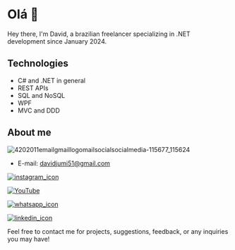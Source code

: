 # Olá 👋

Hey there, I'm David, a brazilian freelancer specializing in .NET development since January 2024.

## Technologies
- C# and .NET in general
- REST APIs
- SQL and NoSQL
- WPF
- MVC and DDD

## About me

![4202011emailgmaillogomailsocialsocialmedia-115677_115624](https://github.com/davidfreitas51/davidfreitas51/assets/152209400/0e28c31b-71e4-4840-9259-67d922e091d9)
- E-mail: davidjumi51@gmail.com

[![instagram_icon](https://github.com/davidfreitas51/davidfreitas51/assets/152209400/fcbab9fa-1e7b-4910-9923-fb4e578798eb)](https://www.instagram.com/ddavid.freitas/)

[![YouTube](https://github.com/davidfreitas51/davidfreitas51/blob/main/assets/152209400/3048c6a0-5209-4a2a-97b0-265cddbcd518.png?raw=true)](https://www.youtube.com/@davidfreitas272)


[![whatsapp_icon](https://github.com/davidfreitas51/davidfreitas51/assets/152209400/7cea819b-0031-46a8-a4a4-24629e9fa96c)](https://wa.link/vch1wo)

[![linkedin_icon](https://github.com/davidfreitas51/davidfreitas51/assets/152209400/28c14f84-c08d-4a06-b58d-2c978481a6f7)](https://www.linkedin.com/in/david-freitas51/)


Feel free to contact me for projects, suggestions, feedback, or any inquiries you may have!
